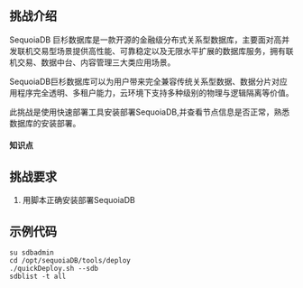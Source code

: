 ## 挑战介绍

SequoiaDB 巨杉数据库是一款开源的金融级分布式关系型数据库，主要面对高并发联机交易型场景提供高性能、可靠稳定以及无限水平扩展的数据库服务，拥有联机交易、数据中台、内容管理三大类应用场景。

SequoiaDB巨杉数据库可以为用户带来完全兼容传统关系型数据、数据分片对应用程序完全透明、多租户能力，云环境下支持多种级别的物理与逻辑隔离等价值。

此挑战是使用快速部署工具安装部署SequoiaDB,并查看节点信息是否正常，熟悉数据库的安装部署。

#### 知识点


## 挑战要求

1) 用脚本正确安装部署SequoiaDB

## 示例代码
```
su sdbadmin
cd /opt/sequoiaDB/tools/deploy
./quickDeploy.sh --sdb
sdblist -t all

```
